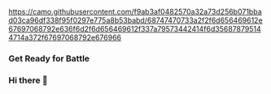 
https://camo.githubusercontent.com/f9ab3af0482570a32a73d256b071bbad03ca96df338f95f0297e775a8b53babd/68747470733a2f2f6d656469612e67697068792e636f6d2f6d656469612f337a79573442414f6d356878795144714a372f67697068792e676966

### Get Ready for Battle

### Hi there 👋

<!--
**iamApp/iamApp** is a ✨ _special_ ✨ repository because its `README.md` (this file) appears on your GitHub profile.

Here are some ideas to get you started:

- 🔭 I’m currently working on ...
- 🌱 I’m currently learning ...
- 👯 I’m looking to collaborate on ...
- 🤔 I’m looking for help with ...
- 💬 Ask me about ...
- 📫 How to reach me: ...
- 😄 Pronouns: ...
- ⚡ Fun fact: ...
-->
